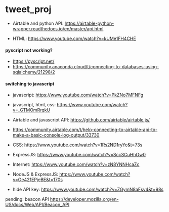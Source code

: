 # tweet_proj

- Airtable and python API: https://airtable-python-wrapper.readthedocs.io/en/master/api.html

- HTML: https://www.youtube.com/watch?v=kUMe1FH4CHE

#### pyscript not working? 
- https://pyscript.net/
- https://community.anaconda.cloud/t/connecting-to-databases-using-sqlalchemy/21298/2

#### switching to javascript
- javascript: https://www.youtube.com/watch?v=PkZNo7MFNFg
- javascript, html, css: https://www.youtube.com/watch?v=_GTMOmRrqkU

- Airtable and javascript API: https://github.com/airtable/airtable.js/
- https://community.airtable.com/t/help-connecting-to-airtable-api-to-make-a-basic-console-log-output/33730

- CSS: https://www.youtube.com/watch?v=1Rs2ND1ryYc&t=73s

- ExpressJS: https://www.youtube.com/watch?v=SccSCuHhOw0

- Internet: https://www.youtube.com/watch?v=zN8YNNHcaZc

- NodeJS & ExpressJS: https://www.youtube.com/watch?v=Oe421EPjeBE&t=170s

- hide API key: https://www.youtube.com/watch?v=ZGymN8aFsv4&t=98s

pending: beacon API https://developer.mozilla.org/en-US/docs/Web/API/Beacon_API

